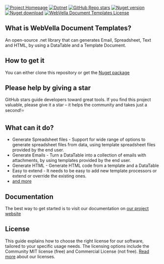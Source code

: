 ﻿[![Project Homepage](https://img.shields.io/badge/Homepage-blue?style=for-the-badge)](https://document-templates.webvella.com)
[![Dotnet](https://img.shields.io/badge/platform-.NET-blue?style=for-the-badge)](https://www.nuget.org/packages/WebVella.DocumentTemplates)
[![GitHub Repo stars](https://img.shields.io/github/stars/WebVella/WebVella.DocumentTemplates?style=for-the-badge)](https://github.com/WebVella/WebVella.DocumentTemplates/stargazers)
[![Nuget version](https://img.shields.io/nuget/v/WebVella.DocumentTemplates?style=for-the-badge)](https://www.nuget.org/packages/WebVella.DocumentTemplates)
[![Nuget download](https://img.shields.io/nuget/dt/WebVella.DocumentTemplates?style=for-the-badge)](https://www.nuget.org/packages/WebVella.DocumentTemplates)
[![WebVella Document Templates License](https://img.shields.io/badge/LICENSE%20details-Community%20MIT%20and%20professional-green?style=for-the-badge)](https://document-templates.webvella.com/en/license/)

## What is WebVella Document Templates?
An open-source .net library that can generates Email, Spreadsheet, Text and HTML, by using a DataTable and a Template Document.

## How to get it
You can either clone this repository or get the [Nuget package](https://www.nuget.org/packages/WebVella.DocumentTemplates)

## Please help by giving a star
GitHub stars guide developers toward great tools. If you find this project valuable, please give it a star – it helps the community and takes just a second!⭐

## What can it do?
* Generate Spreadsheet files - Support for wide range of options to generate spreadsheet files from data, using template spreadsheet files provided by the end user.
* Generate Emails - Turn a DataTable into a collection of emails with attachments, by using templates provided by the end user.
* Generate HTML - Generate HTML code from a template and a DataTable
* Easy to extend - It needs to be easy to add new template processors or extend or override the existing ones.
* [and more](http://document-templates.webvella.com/en/features)

## Documentation
The best way to get started is to visit our documentation on [our project website](http://document-templates.webvella.com/en/docs/introduction/getting-started)

## License
This guide explains how to choose the right license for our software, tailored to your specific usage needs. The licensing options include the Community MIT license (free) and Commercial License (not free). [Read more](http://document-templates.webvella.com/en/license) about our licenses.
